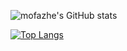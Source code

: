 ![mofazhe's GitHub stats](https://github-readme-stats.vercel.app/api?username=mofazhe&show_icons=true&theme=transparent&show=reviews,discussions_started,discussions_answered,prs_merged,prs_merged_percentage)

[![Top Langs](https://github-readme-stats.vercel.app/api/top-langs/?username=mofazhe&theme=transparent)](https://github.com/mofazhe/github-readme-stats)
